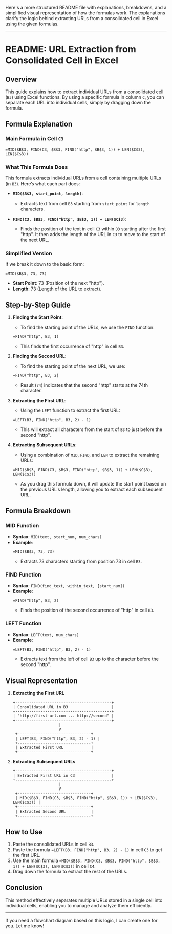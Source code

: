 Here's a more structured README file with explanations, breakdowns, and a simplified visual representation of how the formulas work. The explanations clarify the logic behind extracting URLs from a consolidated cell in Excel using the given formulas.

---

# README: URL Extraction from Consolidated Cell in Excel

## Overview
This guide explains how to extract individual URLs from a consolidated cell (`B3`) using Excel functions. By using a specific formula in column `C`, you can separate each URL into individual cells, simply by dragging down the formula.

## Formula Explanation

### Main Formula in Cell `C3`
```excel
=MID($B$3, FIND(C3, $B$3, FIND("http", $B$3, 1)) + LEN($C$3), LEN($C$3))
```

### What This Formula Does
This formula extracts individual URLs from a cell containing multiple URLs (in `B3`). Here’s what each part does:

- **`MID($B$3, start_point, length)`**: 
  - Extracts text from cell `B3` starting from `start_point` for `length` characters.
  
- **`FIND(C3, $B$3, FIND("http", $B$3, 1)) + LEN($C$3)`**:
  - Finds the position of the text in cell `C3` within `B3` starting after the first "http". It then adds the length of the URL in `C3` to move to the start of the next URL.

### Simplified Version
If we break it down to the basic form:
```excel
=MID($B$3, 73, 73)
```
- **Start Point**: 73 (Position of the next "http").
- **Length**: 73 (Length of the URL to extract).

## Step-by-Step Guide

1. **Finding the Start Point**:
    - To find the starting point of the URLs, we use the `FIND` function:
    ```excel
    =FIND("http", B3, 1)
    ```
    - This finds the first occurrence of "http" in cell `B3`.

2. **Finding the Second URL**:
    - To find the starting point of the next URL, we use:
    ```excel
    =FIND("http", B3, 2)
    ```
    - Result (`74`) indicates that the second "http" starts at the 74th character.

3. **Extracting the First URL**:
    - Using the `LEFT` function to extract the first URL:
    ```excel
    =LEFT(B3, FIND("http", B3, 2) - 1)
    ```
    - This will extract all characters from the start of `B3` to just before the second "http".

4. **Extracting Subsequent URLs**:
    - Using a combination of `MID`, `FIND`, and `LEN` to extract the remaining URLs:
    ```excel
    =MID($B$3, FIND(C3, $B$3, FIND("http", $B$3, 1)) + LEN($C$3), LEN($C$3))
    ```
    - As you drag this formula down, it will update the start point based on the previous URL's length, allowing you to extract each subsequent URL.

## Formula Breakdown

### MID Function
- **Syntax**: `MID(text, start_num, num_chars)`
- **Example**: 
  ```excel
  =MID($B$3, 73, 73)
  ```
  - Extracts 73 characters starting from position 73 in cell `B3`.

### FIND Function
- **Syntax**: `FIND(find_text, within_text, [start_num])`
- **Example**:
  ```excel
  =FIND("http", B3, 2)
  ```
  - Finds the position of the second occurrence of "http" in cell `B3`.

### LEFT Function
- **Syntax**: `LEFT(text, num_chars)`
- **Example**:
  ```excel
  =LEFT(B3, FIND("http", B3, 2) - 1)
  ```
  - Extracts text from the left of cell `B3` up to the character before the second "http".

## Visual Representation

1. **Extracting the First URL**
   ```
   +------------------------------------------+
   | Consolidated URL in B3                   |
   +------------------------------------------+
   | "http://first-url.com ... http://second" |
   +------------------------------------------+
                       |
                       V
    +--------------------------------+
    | LEFT(B3, FIND("http", B3, 2) - 1) |
    +--------------------------------+
    | Extracted First URL            |
    +--------------------------------+
   ```

2. **Extracting Subsequent URLs**
   ```
   +------------------------------------------+
   | Extracted First URL in C3                |
   +------------------------------------------+
                       |
                       V
    +--------------------------------+
    | MID($B$3, FIND(C3, $B$3, FIND("http", $B$3, 1)) + LEN($C$3), LEN($C$3)) |
    +--------------------------------+
    | Extracted Second URL           |
    +--------------------------------+
   ```

## How to Use

1. Paste the consolidated URLs in cell `B3`.
2. Paste the formula `=LEFT(B3, FIND("http", B3, 2) - 1)` in cell `C3` to get the first URL.
3. Use the main formula `=MID($B$3, FIND(C3, $B$3, FIND("http", $B$3, 1)) + LEN($C$3), LEN($C$3))` in cell `C4`.
4. Drag down the formula to extract the rest of the URLs.

## Conclusion

This method effectively separates multiple URLs stored in a single cell into individual cells, enabling you to manage and analyze them efficiently.

---

If you need a flowchart diagram based on this logic, I can create one for you. Let me know!
